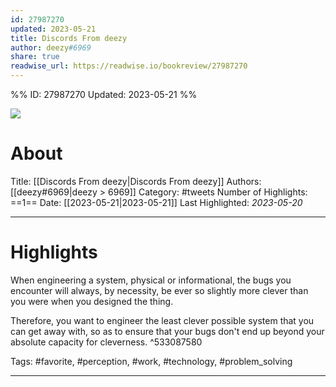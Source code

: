 ```yaml
---
id: 27987270
updated: 2023-05-21
title: Discords From deezy
author: deezy#6969
share: true
readwise_url: https://readwise.io/bookreview/27987270
---
```


%%
ID: 27987270
Updated: 2023-05-21
%%

![]( https://cdn.discordapp.com/avatars/163075234155593730/70c68b2c7dc5542e43f448934442deee.png?size=1024)

# About
Title: [[Discords From deezy|Discords From deezy]]
Authors: [[deezy#6969|deezy > 6969]]
Category: #tweets
Number of Highlights: ==1==
Date: [[2023-05-21|2023-05-21]]
Last Highlighted: *2023-05-20*

---

# Highlights

When engineering a system, physical or informational, the bugs you encounter will always, by necessity, be ever so slightly more clever than you were when you designed the thing.

Therefore, you want to engineer the least clever possible system that you can get away with, so as to ensure that your bugs don't end up beyond your absolute capacity for cleverness. ^533087580

Tags: #favorite, #perception, #work, #technology, #problem_solving

---